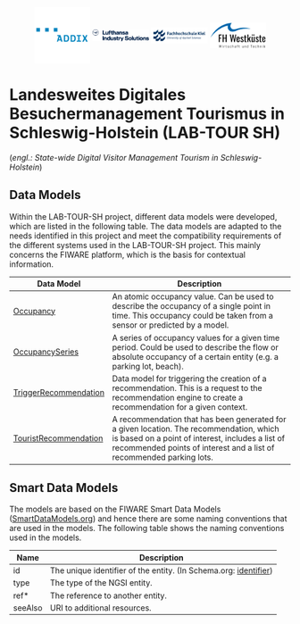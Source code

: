 <!-- Header Area begin --->
<p align="center">
  <img align="center" padding="50px" src="resources/addix.svg" width="20%" />
  <img align="center" src="resources/lhind.png" width="20%" />
  <img align="center" src="resources/fh-kiel.png" width="20%" />
  <img align="center" src="resources/fh-westkueste.svg" width="20%" />
</p>
<!-- Header Area end --->

# Landesweites Digitales Besuchermanagement Tourismus in Schleswig-Holstein (LAB-TOUR SH)
(*engl.: State-wide Digital Visitor Management Tourism in Schleswig-Holstein*)

## Data Models

Within the LAB-TOUR-SH project, different data models were developed, which are listed in the following table. The data models are adapted to the needs identified in this project and meet the compatibility requirements of the different systems used in the LAB-TOUR-SH project. This mainly concerns the FIWARE platform, which is the basis for contextual information.

|Data Model|Description|
|---|---|
|[Occupancy](https://github.com/cam-fg/lab-tour-sh-doc/tree/main/models/Occupancy)|An atomic occupancy value. Can be used to describe the occupancy of a single point in time. This occupancy could be taken from a sensor or predicted by a model.|
|[OccupancySeries](https://github.com/cam-fg/lab-tour-sh-doc/tree/main/models/OccupancySeries)|A series of occupancy values for a given time period. Could be used to describe the flow or absolute occupancy of a certain entity (e.g. a parking lot, beach).|
|[TriggerRecommendation](https://github.com/cam-fg/lab-tour-sh-doc/tree/main/models/TriggerRecommendation)|Data model for triggering the creation of a recommendation. This is a request to the recommendation engine to create a recommendation for a given context.|
|[TouristRecommendation](https://github.com/cam-fg/lab-tour-sh-doc/tree/main/models/TouristRecommendation)|A recommendation that has been generated for a given location. The recommendation, which is based on a point of interest, includes a list of recommended points of interest and a list of recommended parking lots.|

## Smart Data Models

The models are based on the FIWARE Smart Data Models ([SmartDataModels.org](https://smartdatamodels.org/)) and hence there are some naming conventions that are used in the models. The following table shows the naming conventions used in the models.

|Name|Description|
|---|---|
|id|The unique identifier of the entity. (In Schema.org: [identifier](https://schema.org/identifier))|
|type|The type of the NGSI entity.|
|ref*|The reference to another entity.|
|seeAlso|URI to additional resources.|